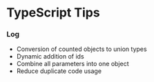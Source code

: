 # TypeScript Tips

### Log
- Conversion of counted objects to union types 
- Dynamic addition of ids 
- Combine all parameters into one object 
- Reduce duplicate code usage
